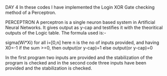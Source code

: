DAY 4
In these codes I have implemented the Login XOR Gate checking method of a Perceptron.

PERCEPTRON
A perceptron is a single neuron based system in Artificial Neural Networks. It gives output as y-cap and testifies it with the theoritical outputs of the Logic table. The formula used is:-

sigma(Wi*Xi) for all i=[0,n] here n is the no of inputs provided, and having X0=-1
if the sum >=0, then output(or y-cap)=1 else output(or y-cap)=0

In the first program two inputs are provided and the stabilization of the program is checked and in the second code three inputs have been provided and the stabilization is checked.
